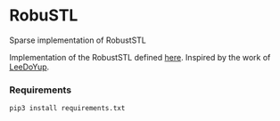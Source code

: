 # RobuSTL
Sparse implementation of RobustSTL

Implementation of the RobustSTL defined [here](https://arxiv.org/abs/1812.01767). 
Inspired by the work of [LeeDoYup](https://github.com/LeeDoYup/RobustSTL).

### Requirements
```
pip3 install requirements.txt
```
